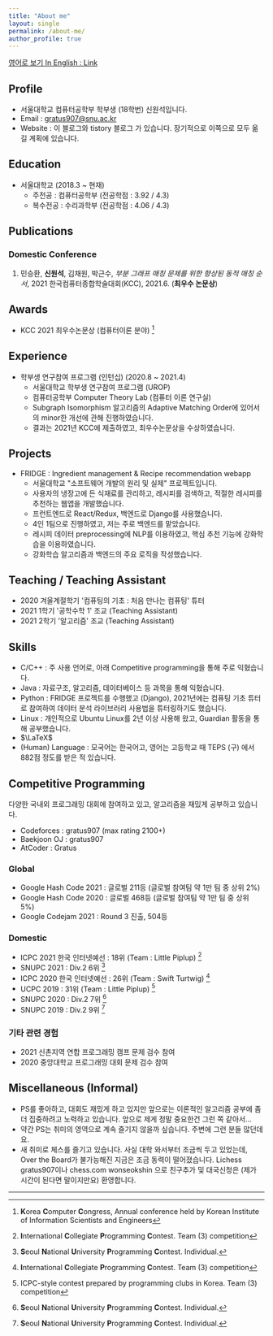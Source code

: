 ```yaml
---
title: "About me"
layout: single
permalink: /about-me/
author_profile: true
---
```

[영어로 보기 In English : Link](/about-me/eng/)
## Profile
- 서울대학교 컴퓨터공학부 학부생 (18학번) 신원석입니다.
- Email : gratus907@snu.ac.kr
- Website : 이 블로그와 tistory 블로그 가 있습니다. 장기적으로 이쪽으로 모두 옮길 계획에 있습니다.

## Education
- 서울대학교 (2018.3 ~ 현재)
    - 주전공 : 컴퓨터공학부 (전공학점 : 3.92 / 4.3)
    - 복수전공 : 수리과학부 (전공학점 : 4.06 / 4.3)

## Publications 
### Domestic Conference
1. 민승환, **신원석**, 김채원, 박근수, *부분 그래프 매칭 문제를 위한 향상된 동적 매칭 순서*, 2021 한국컴퓨터종합학술대회(KCC), 2021.6. (**최우수 논문상**)

## Awards 
- KCC 2021 최우수논문상 (컴퓨터이론 분야) [^kcc]

## Experience
- 학부생 연구참여 프로그램 (인턴십) (2020.8 ~ 2021.4)
    - 서울대학교 학부생 연구참여 프로그램 (UROP)
    - 컴퓨터공학부 Computer Theory Lab (컴퓨터 이론 연구실)
    - Subgraph Isomorphism 알고리즘의 Adaptive Matching Order에 있어서의 minor한 개선에 관해 진행하였습니다.
    - 결과는 2021년 KCC에 제출하였고, 최우수논문상을 수상하였습니다. 

## Projects
- FRIDGE : Ingredient management & Recipe recommendation webapp
    - 서울대학교 "소프트웨어 개발의 원리 및 실제" 프로젝트입니다.
    - 사용자의 냉장고에 든 식재료를 관리하고, 레시피를 검색하고, 적절한 레시피를 추천하는 웹앱을 개발했습니다.
    - 프런트엔드로 React/Redux, 백엔드로 Django를 사용했습니다.
    - 4인 1팀으로 진행하였고, 저는 주로 백엔드를 맡았습니다. 
    - 레시피 데이터 preprocessing에 NLP를 이용하였고, 핵심 추천 기능에 강화학습을 이용하였습니다. 
    - 강화학습 알고리즘과 백엔드의 주요 로직을 작성했습니다.

## Teaching / Teaching Assistant
- 2020 겨울계절학기 '컴퓨팅의 기초 : 처음 만나는 컴퓨팅' 튜터
- 2021 1학기 '공학수학 1' 조교 (Teaching Assistant)
- 2021 2학기 '알고리즘' 조교 (Teaching Assistant)
  
## Skills
- C/C++ : 주 사용 언어로, 아래 Competitive programming을 통해 주로 익혔습니다. 
- Java : 자료구조, 알고리즘, 데이터베이스 등 과목을 통해 익혔습니다.
- Python : FRIDGE 프로젝트를 수행했고 (Django), 2021년에는 컴퓨팅 기초 튜터로 참여하여 데이터 분석 라이브러리 사용법을 튜터링하기도 했습니다.
- Linux : 개인적으로 Ubuntu Linux를 2년 이상 사용해 왔고, Guardian 활동을 통해 공부했습니다.
- $\LaTeX$
- (Human) Language : 모국어는 한국어고, 영어는 고등학교 때 TEPS (구) 에서 882점 정도를 받은 적 있습니다.

## Competitive Programming
다양한 국내외 프로그래밍 대회에 참여하고 있고, 알고리즘을 재밌게 공부하고 있습니다.
- Codeforces : gratus907 (max rating 2100+)
- Baekjoon OJ : gratus907
- AtCoder : Gratus 

### Global
- Google Hash Code 2021 : 글로벌 211등 (글로벌 참여팀 약 1만 팀 중 상위 2%)
- Google Hash Code 2020 : 글로벌 468등 (글로벌 참여팀 약 1만 팀 중 상위 5%)
- Google Codejam 2021 : Round 3 진출, 504등

### Domestic
- ICPC 2021 한국 인터넷예선 : 18위 (Team : Little Piplup) [^icpc]
- SNUPC 2021 : Div.2 6위 [^snupc]
- ICPC 2020 한국 인터넷예선 : 26위 (Team : Swift Turtwig) [^icpc]
- UCPC 2019 : 31위 (Team : Little Piplup) [^ucpc]
- SNUPC 2020 : Div.2 7위 [^snupc]
- SNUPC 2019 : Div.2 9위 [^snupc]

### 기타 관련 경험
- 2021 신촌지역 연합 프로그래밍 캠프 문제 검수 참여
- 2020 중앙대학교 프로그래밍 대회 문제 검수 참여

## Miscellaneous (Informal)
- PS를 좋아하고, 대회도 재밌게 하고 있지만 앞으로는 이론적인 알고리즘 공부에 좀더 집중하려고 노력하고 있습니다. 앞으로 제게 정말 중요한건 그런 쪽 같아서...
- 약간 PS는 취미의 영역으로 계속 즐기지 않을까 싶습니다. 주변에 그런 분들 많던데요.
- 새 취미로 체스를 즐기고 있습니다. 사실 대학 와서부터 조금씩 두고 있었는데, Over the Board가 불가능해진 지금은 조금 동력이 떨어졌습니다. Lichess gratus907이나 chess.com wonseokshin 으로 친구추가 및 대국신청은 (제가 시간이 된다면 말이지만요) 환영합니다.

------

[^kcc]: **K**orea **C**omputer **C**ongress, Annual conference held by Korean Institute of Information Scientists and Engineers
[^icpc]: **I**nternational **C**ollegiate **P**rogramming **C**ontest. Team (3) competition
[^ucpc]: ICPC-style contest prepared by programming clubs in Korea. Team (3) competition
[^snupc]: **S**eoul **N**ational **U**niversity **P**rogramming **C**ontest. Individual.